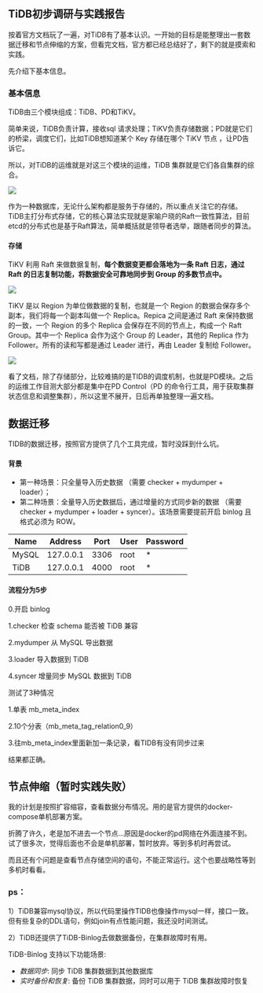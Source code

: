 ## TiDB初步调研与实践报告

按着官方文档玩了一遍，对TiDB有了基本认识。一开始的目标是能整理出一套数据迁移和节点伸缩的方案，但看完文档，官方都已经总结好了，剩下的就是摸索和实践。

先介绍下基本信息。

### 基本信息

TiDB由三个模块组成：TiDB、PD和TiKV。

简单来说，TiDB负责计算，接收sql 请求处理；TiKV负责存储数据；PD就是它们的桥梁，调度它们，比如TiDB想知道某个 Key 存储在哪个 TiKV 节点 ，让PD告诉它。

所以，对TiDB的运维就是对这三个模块的运维，TiDB 集群就是它们各自集群的综合。

![](https://pingcap.com/images/docs-cn/tidb-architecture.png)



作为一种数据库，无论什么架构都是服务于存储的，所以重点关注它的存储。TiDB主打分布式存储，它的核心算法实现就是家喻户晓的Raft一致性算法，目前etcd的分布式也是基于Raft算法，简单概括就是领导者选举，跟随者同步的算法。



#### 存储

TiKV 利用 Raft 来做数据复制，**每个数据变更都会落地为一条 Raft 日志，通过 Raft 的日志复制功能，将数据安全可靠地同步到 Group 的多数节点中。** 

![](https://pingcap.com/images/blog-cn/raft-rocksdb.png)



TiKV 是以 Region 为单位做数据的复制，也就是一个 Region 的数据会保存多个副本，我们将每一个副本叫做一个 Replica。Repica 之间是通过 Raft 来保持数据的一致，一个 Region 的多个 Replica 会保存在不同的节点上，构成一个 Raft Group。其中一个 Replica 会作为这个 Group 的 Leader，其他的 Replica 作为 Follower。所有的读和写都是通过 Leader 进行，再由 Leader 复制给 Follower。  

![](https://pingcap.com/images/blog-cn/raft-region.png)



看了文档，除了存储部分，比较难搞的是TIDB的调度机制，也就是PD模块。之后的运维工作目测大部分都是集中在PD Control（PD 的命令行工具，用于获取集群状态信息和调整集群），所以这里不展开，日后再单独整理一遍文档。

## 数据迁移

TIDB的数据迁移，按照官方提供了几个工具完成，暂时没踩到什么坑。

#### 背景

- 第一种场景：只全量导入历史数据 （需要 checker + mydumper + loader）；
- 第二种场景：全量导入历史数据后，通过增量的方式同步新的数据 （需要 checker + mydumper + loader + syncer）。该场景需要提前开启 binlog 且格式必须为 ROW。

| Name  | Address   | Port | User | Password |
| ----- | --------- | ---- | ---- | -------- |
| MySQL | 127.0.0.1 | 3306 | root | *        |
| TiDB  | 127.0.0.1 | 4000 | root | *        |



#### 流程分为5步

0.开启 binlog

1.checker 检查 schema 能否被 TiDB 兼容

2.mydumper 从 MySQL 导出数据

3.loader 导入数据到 TiDB

4.syncer 增量同步 MySQL 数据到 TiDB



测试了3种情况

1.单表 mb_meta_index 

2.10个分表（mb_meta_tag_relation0_9）

3.往mb_meta_index里面新加一条记录，看TIDB有没有同步过来



结果都正确。



## 节点伸缩（暂时实践失败）

我的计划是按照扩容缩容，查看数据分布情况。用的是官方提供的docker-compose单机部署方案。

折腾了许久，老是加不进去一个节点...原因是docker的pd网络在外面连接不到。试了很多次，觉得后面也不会是单机部署，暂时放弃。等到多机时再尝试。

而且还有个问题是查看节点存储空间的语句，不能正常运行。这个也要战略性等到多机时看看。









### ps：

1）TiDB兼容mysql协议，所以代码里操作TIDB也像操作mysql一样，接口一致。但有些复杂的DDL语句，例如join有点性能问题，我还没时间测试。

2）TiDB还提供了TiDB-Binlog去做数据备份，在集群故障时有用。

TiDB-Binlog 支持以下功能场景:

- *数据同步*: 同步 TiDB 集群数据到其他数据库
- *实时备份和恢复*: 备份 TiDB 集群数据，同时可以用于 TiDB 集群故障时恢复

